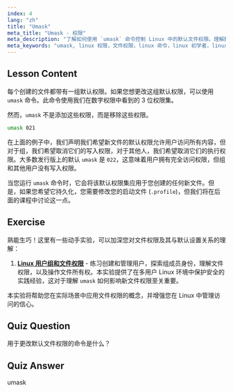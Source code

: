 ```yaml
---
index: 4
lang: "zh"
title: "Umask"
meta_title: "Umask - 权限"
meta_description: "了解如何使用 `umask` 命令控制 Linux 中的默认文件权限。理解数字权限并轻松管理新文件访问。"
meta_keywords: "umask, linux 权限，文件权限，linux 命令，linux 初学者，linux 教程，默认权限"
---
```


## Lesson Content

每个创建的文件都带有一组默认权限。如果您想更改这组默认权限，可以使用 `umask` 命令。此命令使用我们在数字权限中看到的 3 位权限集。

然而，`umask` 不是添加这些权限，而是移除这些权限。

```bash
umask 021
```

在上面的例子中，我们声明我们希望新文件的默认权限允许用户访问所有内容，但对于组，我们希望取消它们的写入权限，对于其他人，我们希望取消它们的执行权限。大多数发行版上的默认 `umask` 是 `022`，这意味着用户拥有完全访问权限，但组和其他用户没有写入权限。

当您运行 `umask` 命令时，它会将该默认权限集应用于您创建的任何新文件。但是，如果您希望它持久化，您需要修改您的启动文件 (`.profile`)，但我们将在后面的课程中讨论这一点。

## Exercise

熟能生巧！这里有一些动手实验，可以加深您对文件权限及其与默认设置关系的理解：

1. **[Linux 用户组和文件权限](https://labex.io/zh/labs/linux-linux-user-group-and-file-permissions-18002)** - 练习创建和管理用户，探索组成员身份，理解文件权限，以及操作文件所有权。本实验提供了在多用户 Linux 环境中保护安全的实践经验，这对于理解 `umask` 如何影响新文件权限至关重要。

本实验将帮助您在实际场景中应用文件权限的概念，并增强您在 Linux 中管理访问的信心。

## Quiz Question

用于更改默认文件权限的命令是什么？

## Quiz Answer

umask
